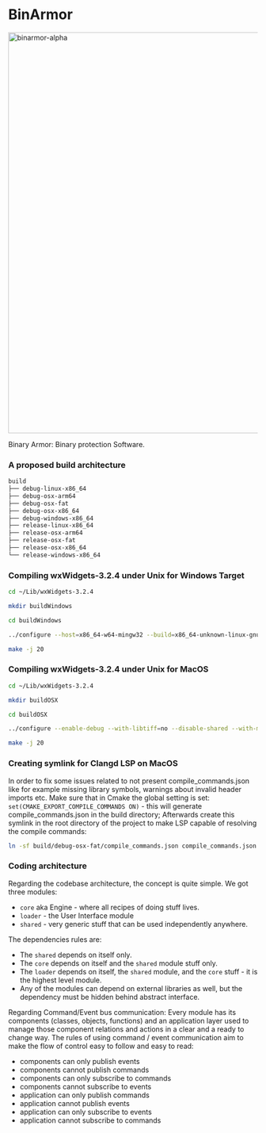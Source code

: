 # BinArmor
<img width="809" alt="binarmor-alpha" src="https://github.com/n0rthern-light/binarmor/assets/45363185/2626f691-f911-4850-97ff-1f16da38d7fe">

Binary Armor: Binary protection Software.

### A proposed build architecture
```zsh
build
├── debug-linux-x86_64
├── debug-osx-arm64
├── debug-osx-fat
├── debug-osx-x86_64
├── debug-windows-x86_64
├── release-linux-x86_64
├── release-osx-arm64
├── release-osx-fat
├── release-osx-x86_64
└── release-windows-x86_64
```

### Compiling wxWidgets-3.2.4 under Unix for Windows Target
```zsh
cd ~/Lib/wxWidgets-3.2.4
```

```zsh
mkdir buildWindows
```

```zsh
cd buildWindows
```

```zsh
../configure --host=x86_64-w64-mingw32 --build=x86_64-unknown-linux-gnu --with-msw --disable-shared --enable-debug
```

```zsh
make -j 20
```

### Compiling wxWidgets-3.2.4 under Unix for MacOS
```zsh
cd ~/Lib/wxWidgets-3.2.4
```

```zsh
mkdir buildOSX
```

```zsh
cd buildOSX
```

```zsh
../configure --enable-debug --with-libtiff=no --disable-shared --with-macosx-version-min=10.10 --enable-universal_binary=x86_64,arm64
```

```zsh
make -j 20
```

### Creating symlink for Clangd LSP on MacOS
In order to fix some issues related to not present compile_commands.json like for example missing library symbols, warnings about invalid header imports etc.
Make sure that in Cmake the global setting is set: `set(CMAKE_EXPORT_COMPILE_COMMANDS ON)` - this will generate compile_commands.json in the build directory;
Afterwards create this symlink in the root directory of the project to make LSP capable of resolving the compile commands:

```zsh
ln -sf build/debug-osx-fat/compile_commands.json compile_commands.json
```

### Coding architecture
Regarding the codebase architecture, the concept is quite simple. We got three modules:
- `core` aka Engine - where all recipes of doing stuff lives.
- `loader` - the User Interface module
- `shared` - very generic stuff that can be used independently anywhere.

The dependencies rules are:
- The `shared` depends on itself only. 
- The `core` depends on itself and the `shared` module stuff only. 
- The `loader` depends on itself, the `shared` module, and the `core` stuff - it is the highest level module. 
- Any of the modules can depend on external libraries as well, but the dependency must be hidden behind abstract interface.

Regarding Command/Event bus communication:
Every module has its components (classes, objects, functions) and an application layer used to manage those component relations and actions in a clear and a ready to change way. The rules of using command / event communication aim to make the flow of control easy to follow and easy to read:
- components can only publish events
- components cannot publish commands
- components can only subscribe to commands
- components cannot subscribe to events
- application can only publish commands
- application cannot publish events
- application can only subscribe to events
- application cannot subscribe to commands

